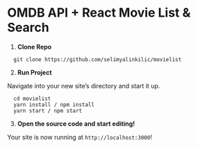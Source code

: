# OMDB API + React Movie List & Search

1. **Clone Repo**

  ```shell
    git clone https://github.com/selimyalinkilic/movielist
  ```

2. **Run Project**
   
  Navigate into your new site’s directory and start it up.
   
  ```shell
    cd movielist
    yarn install / npm install
    yarn start / npm start
  ```

3. **Open the source code and start editing!**

  Your site is now running at `http://localhost:3000`!


